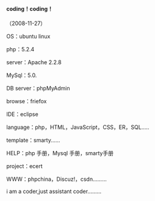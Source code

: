 
#### coding！coding！
（2008-11-27）

OS：ubuntu linux

php：5.2.4

server：Apache 2.2.8

MySql：5.0.

DB server：phpMyAdmin

browse：friefox

IDE：eclipse

language：php，HTML，JavaScript，CSS，ER，SQL.....

template：smarty......


HELP：php 手册，Mysql 手册，smarty手册

project：ecert

WWW：phpchina，Discuz!，csdn.........

i am a coder,just assistant coder.........
